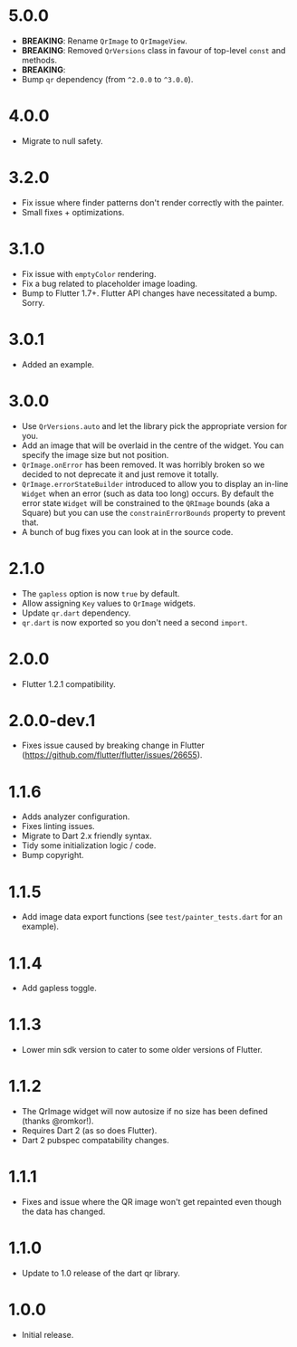 # 5.0.0 
- **BREAKING**: Rename `QrImage` to `QrImageView`.
- **BREAKING**: Removed `QrVersions` class in favour of top-level `const` and methods.
- **BREAKING**: 
- Bump `qr` dependency (from `^2.0.0` to `^3.0.0`).

# 4.0.0
- Migrate to null safety.

# 3.2.0
- Fix issue where finder patterns don't render correctly with the painter.
- Small fixes + optimizations.

# 3.1.0
- Fix issue with `emptyColor` rendering.
- Fix a bug related to placeholder image loading.
- Bump to Flutter 1.7+. Flutter API changes have necessitated a bump. Sorry.

# 3.0.1
- Added an example.

# 3.0.0
- Use `QrVersions.auto` and let the library pick the appropriate version for you.
- Add an image that will be overlaid in the centre of the widget. You can specify the image size but not position.
- `QrImage.onError` has been removed. It was horribly broken so we decided to not deprecate it and just remove it totally.
- `QrImage.errorStateBuilder` introduced to allow you to display an in-line `Widget` when an error (such as data too long) occurs. By default the error state `Widget` will be constrained to the `QRImage` bounds (aka a Square) but you can use the `constrainErrorBounds` property to prevent that.
- A bunch of bug fixes you can look at in the source code.

# 2.1.0
- The `gapless` option is now `true` by default.
- Allow assigning `Key` values to `QrImage` widgets.
- Update `qr.dart` dependency.
- `qr.dart` is now exported so you don't need a second `import`.

# 2.0.0
- Flutter 1.2.1 compatibility.

# 2.0.0-dev.1
- Fixes issue caused by breaking change in Flutter (https://github.com/flutter/flutter/issues/26655).

# 1.1.6
- Adds analyzer configuration.
- Fixes linting issues.
- Migrate to Dart 2.x friendly syntax.
- Tidy some initialization logic / code.
- Bump copyright.

# 1.1.5
- Add image data export functions (see `test/painter_tests.dart` for an example).

# 1.1.4
- Add gapless toggle.

# 1.1.3
- Lower min sdk version to cater to some older versions of Flutter.

# 1.1.2
- The QrImage widget will now autosize if no size has been defined (thanks @romkor!).
- Requires Dart 2 (as so does Flutter).
- Dart 2 pubspec compatability changes.

# 1.1.1
- Fixes and issue where the QR image won't get repainted even though the data has changed.

# 1.1.0
- Update to 1.0 release of the dart qr library.

# 1.0.0
- Initial release.
